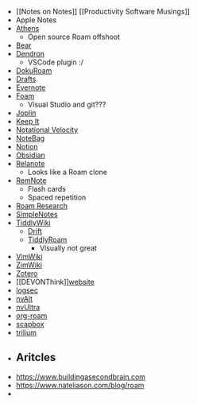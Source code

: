- [[Notes on Notes]] [[Productivity Software Musings]]
- Apple Notes
- [Athens](https://github.com/athensresearch/athens)
    - Open source Roam offshoot
- [Bear](https://bear.app/)
- [Dendron](https://www.dendron.so/)
    - VSCode plugin :/
- [DokuRoam](https://github.com/andjar/dokuroam/blob/master/README.md)
- [Drafts](https://getdrafts.com/)
- [Evernote](https://evernote.com)
- [Foam](https://foambubble.github.io/foam/)
    - Visual Studio and git???
- [Joplin](https://joplinapp.org/)
- [Keep It](https://reinventedsoftware.com/keepit/)
- [Notational Velocity](http://notational.net/)
- [NoteBag](https://notebag.app/)
- [Notion](https://www.notion.so/)
- [Obsidian](https://obsidian.md/)
- [Relanote](https://relanote.com/)
    - Looks like a Roam clone
- [RemNote](remnote.io)
    - Flash cards
    - Spaced repetition
- [Roam Research](https://roamresearch.com/)
- [SimpleNotes](https://simplenote.com/)
- [TiddlyWiki](https://tiddlywiki.com/)
    - [Drift](https://akhater.github.io/drift/)
    - [TiddlyRoam](https://tiddlyroam.org/)
        - Visually not great
- [VimWiki](https://github.com/ducbueno/vimwiki-roam)
- [ZimWiki](https://zim-wiki.org/)
- [Zotero](https://www.zotero.org/)
- [[DEVONThink]][website](https://www.devontechnologies.com/)
- [logsec](https://logseq.com/)
- [nvAlt](https://brettterpstra.com/projects/nvalt/)
- [nvUltra](https://nvultra.com/)
- [org-roam](https://www.orgroam.com/)
- [scapbox](https://scrapbox.io/)
- [trilium](https://github.com/zadam/trilium)
- ## Aritcles
- https://www.buildingasecondbrain.com
- https://www.nateliason.com/blog/roam
- 
